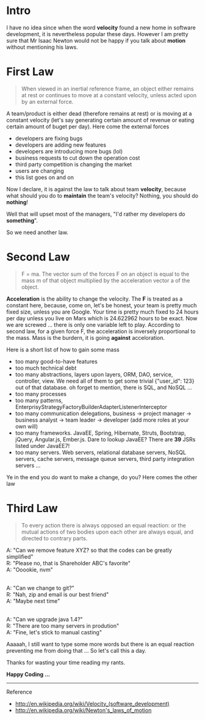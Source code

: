 # Intro 
I have no idea since when the word **velocity** found a new home in software development, it is nevertheless popular these days. However I am pretty sure that Mr Isaac Newton would not be happy if you talk about **motion** without mentioning his laws. 

# First Law
> When viewed in an inertial reference frame, an object either remains at rest or continues to move at a constant velocity, unless acted upon by an external force.

A team/product is either dead (therefore remains at rest) or is moving at a constant velocity (let's say generating certain amount of revenue or eating certain amount of buget per day). Here come the external forces 

  - developers are fixing bugs 
  - developers are adding new features 
  - developers are introducing more bugs (lol)
  - business requests to cut down the operation cost 
  - third party competition is changing the market 
  - users are changing
  - this list goes on and on 
  
Now I declare, it is against the law to talk about team **velocity**, because what should you do to **maintain** the team's velocity? Nothing, you should do **nothing**! 

Well that will upset most of the managers, "I'd rather my developers do **something**". 

So we need another law. 

# Second Law
> F = ma. The vector sum of the forces F on an object is equal to the mass m of that object multiplied by the acceleration vector a of the object.

**Acceleration** is the ability to change the velocity. The **F** is treated as a constant here, because, come on, let's be honest, your team is pretty much fixed size, unless you are Google. Your time is pretty much fixed to 24 hours  per day unless you live on Mars which is 24.622962 hours to be exact. Now we are screwed ... there is only one variable left to play. According to second law, for a given force F, the acceleration is inversely proportional to the mass.  Mass is the burdern, it is going **against** acceloration. 

Here is a short list of how to gain some mass
  
  - too many good-to-have features 
  - too much technical debt
  - too many abstractions, layers upon layers, ORM, DAO, service, controller, view. We need all of them to get some trivial {"user_id": 123} out of that database. oh forget to mention, there is SQL, and NoSQL ... 
  - too many processes 
  - too many patterns, EnterprisyStrategyFactoryBuilderAdapterListenerInterceptor
  - too many communication delegations, business -&gt; project manager -&gt; business analyst -&gt; team leader -&gt; developer (add more roles at your own will)
  - too many frameworks. JavaEE, Spring, Hibernate, Struts, Bootstrap, jQuery, Angular.js, Ember.js. Dare to lookup JavaEE? There are **39** JSRs listed under JavaEE7!
  - too many servers. Web servers, relational database servers, NoSQL servers, cache servers, message queue servers, third party integration servers ... 

Ye in the end you do want to make a change, do you? Here comes the other law

# Third Law 
> To every action there is always opposed an equal reaction: or the mutual actions of two bodies upon each other are always equal, and directed to contrary parts.

A: "Can we remove feature XYZ? so that the codes can be greatly simplified"<br/> 
R: "Please no, that is Shareholder ABC's favorite" <br/>
A: "Ooookie, nvm"<br/><br/>

A: "Can we change to git?"<br/>
R: "Nah, zip and email is our best friend" <br/>
A: "Maybe next time"<br/><br/>

A: "Can we upgrade java 1.4?"<br/>
R: "There are too many servers in prodution"<br/>
A: "Fine, let's stick to manual casting"

Aaaaah, I still want to type some more words but there is an equal reaction preventing me from doing that ... So let's call this a day.

Thanks for wasting your time reading my rants. 

**Happy Coding ...**

<hr/>

Reference 

* http://en.wikipedia.org/wiki/Velocity_(software_development)
* http://en.wikipedia.org/wiki/Newton's_laws_of_motion
